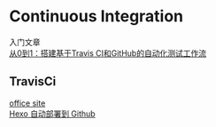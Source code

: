 # Continuous Integration
入门文章  
[从0到1：搭建基于Travis CI和GitHub的自动化测试工作流](http://dockone.io/article/962)

## TravisCi
[office site](https://docs.travis-ci.com/)    
[Hexo 自动部署到 Github](http://lotabout.me/2016/Hexo-Auto-Deploy-to-Github/)
